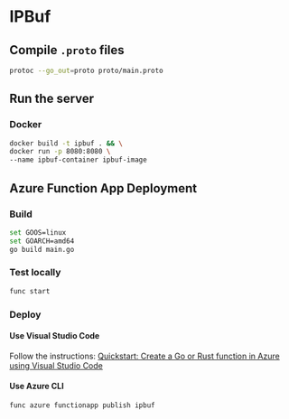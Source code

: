 # IPBuf

## Compile `.proto` files

```bash
protoc --go_out=proto proto/main.proto
```

## Run the server

### Docker

```bash
docker build -t ipbuf . && \
docker run -p 8080:8080 \
--name ipbuf-container ipbuf-image
```

## Azure Function App Deployment

### Build

```bash
set GOOS=linux
set GOARCH=amd64
go build main.go
```

### Test locally

```bash
func start
```

### Deploy

#### Use Visual Studio Code

Follow the instructions:
[Quickstart: Create a Go or Rust function in Azure using Visual Studio Code](https://learn.microsoft.com/en-us/azure/azure-functions/create-first-function-vs-code-other?tabs=go%2Cwindows#deploy-the-project-to-azure)

#### Use Azure CLI

```bash
func azure functionapp publish ipbuf
```
